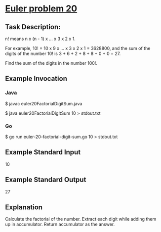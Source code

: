 # [Euler problem 20](https://projecteuler.net/problem=20)

## Task Description:

n! means n x (n - 1) x ... x 3 x 2 x 1.

For example, 10! = 10 x 9 x ... x 3 x 2 x 1 = 3628800,
and the sum of the digits of the number 10! is 3 + 6 + 2 + 8 + 8 + 0 + 0 = 27.

Find the sum of the digits in the number 100!.

## Example Invocation
### Java
$ javac euler20FactorialDigitSum.java

$ java euler20FactorialDigitSum 10 > stdout.txt

### Go
$ go run euler-20-factorial-digit-sum.go 10 > stdout.txt

## Example Standard Input
10

## Example Standard Output
27

## Explanation
Calculate the factorial of the number. Extract each digit while adding them up in accumulator. Return accumulator as the answer.
